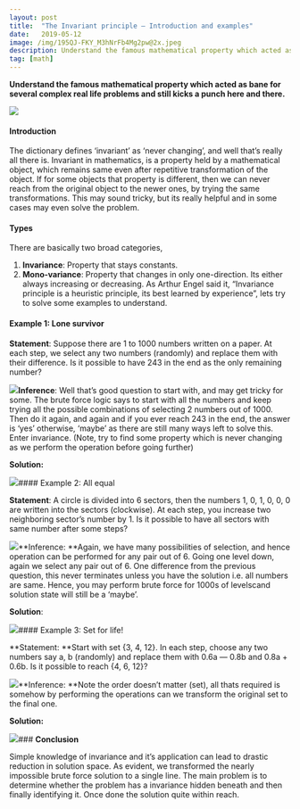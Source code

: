 ```yaml
---
layout:	post
title:	"The Invariant principle — Introduction and examples"
date:	2019-05-12
image: /img/195QJ-FKY_M3hNrFb4Mg2pw@2x.jpeg
description: Understand the famous mathematical property which acted as bane for several complex real life problems and still kicks a punch here and there.
tag: [math]
---
```


**Understand the famous mathematical property which acted as bane for several complex real life problems and still kicks a punch here and there.**

![](/img/195QJ-FKY_M3hNrFb4Mg2pw@2x.jpeg)

#### Introduction

The dictionary defines ‘invariant’ as ‘never changing’, and well that’s really all there is. Invariant in mathematics, is a property held by a mathematical object, which remains same even after repetitive transformation of the object. If for some objects that property is different, then we can never reach from the original object to the newer ones, by trying the same transformations. This may sound tricky, but its really helpful and in some cases may even solve the problem.

#### Types

There are basically two broad categories,

1. **Invariance**: Property that stays constants.
2. **Mono-variance**: Property that changes in only one-direction. Its either always increasing or decreasing.
As Arthur Engel said it, “Invariance principle is a heuristic principle, its best learned by experience”, lets try to solve some examples to understand.

#### Example 1: Lone survivor

**Statement**: Suppose there are 1 to 1000 numbers written on a paper. At each step, we select any two numbers (randomly) and replace them with their difference. Is it possible to have 243 in the end as the only remaining number?

![](/img/1OJsbU_dy6slke1-IslS-6Q@2x.jpeg)**Inference**: Well that’s good question to start with, and may get tricky for some. The brute force logic says to start with all the numbers and keep trying all the possible combinations of selecting 2 numbers out of 1000. Then do it again, and again and if you ever reach 243 in the end, the answer is ‘yes’ otherwise, ‘maybe’ as there are still many ways left to solve this. Enter invariance. (Note, try to find some property which is never changing as we perform the operation before going further)

**Solution:**

![](/img/1YE9Mkd0eAhWlhzGL2BY34Q@2x.jpeg)#### Example 2: All equal

**Statement**: A circle is divided into 6 sectors, then the numbers 1, 0, 1, 0, 0, 0 are written into the sectors (clockwise). At each step, you increase two neighboring sector’s number by 1. Is it possible to have all sectors with same number after some steps?

![](/img/1NNIMmgEFmQ5lFNj2oB9n6Q@2x.jpeg)**Inference: **Again, we have many possibilities of selection, and hence operation can be performed for any pair out of 6. Going one level down, again we select any pair out of 6. One difference from the previous question, this never terminates unless you have the solution i.e. all numbers are same. Hence, you may perform brute force for 1000s of levelscand solution state will still be a ‘maybe’.

**Solution**:

![](/img/13-i4oQ6zqRiKiknmD3lAuQ@2x.jpeg)#### Example 3: Set for life!

**Statement: **Start with set {3, 4, 12}. In each step, choose any two numbers say a, b (randomly) and replace them with 0.6a — 0.8b and 0.8a + 0.6b. Is it possible to reach {4, 6, 12}?

![](/img/1pW9ICtgMl_NQJjrnoL3FJA@2x.jpeg)**Inference: **Note the order doesn’t matter (set), all thats required is somehow by performing the operations can we transform the original set to the final one.

**Solution:**

![](/img/1is52-0oRuqGCBsiqL-v3Lw@2x.jpeg)### **Conclusion**

Simple knowledge of invariance and it’s application can lead to drastic reduction in solution space. As evident, we transformed the nearly impossible brute force solution to a single line. The main problem is to determine whether the problem has a invariance hidden beneath and then finally identifying it. Once done the solution quite within reach.

  